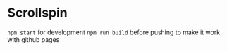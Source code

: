 # Scrollspin

`npm start` for development
`npm run build` before pushing to make it work with github pages
